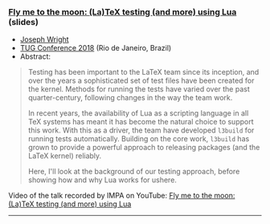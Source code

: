 

### <a href="{{site.baseurl}}/publications/2018-07-20-JAW-Lua.pdf" target="_blank">Fly me to the moon: (La)TeX testing (and more) using Lua</a> (slides)

+ [Joseph Wright]({{site.baseurl}}/about/team/#joseph-wright)
+ [TUG Conference 2018](http://tug.org/tug2018/) (Rio de Janeiro, Brazil)
+ Abstract:

> Testing has been important to the LaTeX team since its inception, and
> over the years a sophisticated set of test files have been created for
> the kernel.  Methods for running the tests have varied over the past
> quarter-century, following changes in the way the team work.
> 
> In recent years, the availability of Lua as a scripting language in all
> TeX systems has meant it has become the natural choice to support this
> work. With this as a driver, the team have developed `l3build` for
> running tests automatically. Building on the core work, `l3build`
> has grown to provide a powerful approach to releasing packages (and the
> LaTeX kernel) reliably.
> 
> Here, I'll look at the background of our testing approach, before showing
> how and why Lua works for ushere.

Video of the talk recorded by IMPA on YouTube:  <a href="https://youtu.be/Se3NrnADOCo" target="_blank">Fly me to the moon: (La)TeX testing (and more) using Lua</a> 



***
